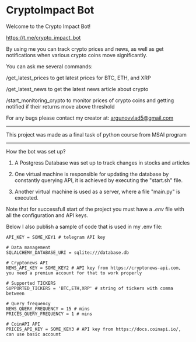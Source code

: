 # CryptoImpact Bot

Welcome to the Crypto Impact Bot!

https://t.me/crypto_impact_bot

By using me you can track crypto prices  and news, as well as get notifications when various crypto coins move significantly.

You can ask me several commands:

/get_latest_prices to get latest prices for BTC, ETH, and XRP

/get_latest_news to get the latest news article about crypto

/start_monitoring_crypto to monitor prices of crypto coins and getting notified if their returns move above threshold

For any bugs please contact my creator at: argunovvlad5@gmail.com

-------
This project was made as a final task of python course from MSAI program

-------
How the bot was set up?

1. A Postgress Database was set up to track changes in stocks and articles

2. One virtual machine is responsible for updating the database by constantly querying API, it is achieved by executing the "start.sh" file.

3. Another virtual machine is used as a server, where a file "main.py" is executed.


Note that for successfull start of the project you must have a *.env* file with all the configuration and API keys.

Below I also publish a sample of code that is used in my .env file:

```
API_KEY = SOME_KEY1 # telegram API key

# Data management
SQLALCHEMY_DATABASE_URI = sqlite:///database.db

# Cryptonews API
NEWS_API_KEY = SOME_KEY2 # API key from https://cryptonews-api.com, you need a premium account for that to work properly

# Supported TICKERS
SUPPORTED_TICKERS = 'BTC,ETH,XRP' # string of tickers with comma between

# Query frequency
NEWS_QUERY_FREQUENCY = 15 # mins
PRICES_QUERY_FREQUENCY = 1 # mins

# CoinAPI API
PRICES_API_KEY = SOME_KEY3 # API key from https://docs.coinapi.io/, can use basic account
```
